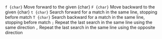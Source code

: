 `f {char}`    Move forward to the given {char}
`F {char}`    Move backward to the given {char}
`t {char}`    Search forward for a match in the same line, stopping before match
`T {char}`    Search backward for a match in the same line, stopping before match
`;`    Repeat the last search in the same line using the same direction
`,`    Repeat the last search in the same line using the opposite direction